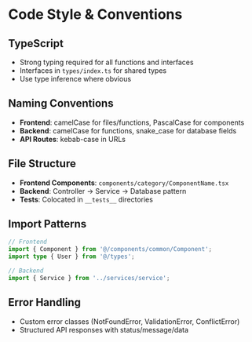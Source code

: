 # Code Style & Conventions

## TypeScript
- Strong typing required for all functions and interfaces
- Interfaces in `types/index.ts` for shared types
- Use type inference where obvious

## Naming Conventions
- **Frontend**: camelCase for files/functions, PascalCase for components
- **Backend**: camelCase for functions, snake_case for database fields
- **API Routes**: kebab-case in URLs

## File Structure
- **Frontend Components**: `components/category/ComponentName.tsx`
- **Backend**: Controller → Service → Database pattern
- **Tests**: Colocated in `__tests__` directories

## Import Patterns
```typescript
// Frontend
import { Component } from '@/components/common/Component';
import type { User } from '@/types';

// Backend
import { Service } from '../services/service';
```

## Error Handling
- Custom error classes (NotFoundError, ValidationError, ConflictError)
- Structured API responses with status/message/data